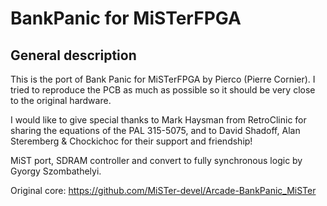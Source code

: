 # BankPanic for MiSTerFPGA

## General description
This is the port of Bank Panic for MiSTerFPGA by Pierco (Pierre Cornier). I tried to reproduce the PCB as much as possible so it should be very close to the original hardware.

I would like to give special thanks to Mark Haysman from RetroClinic for sharing the equations of the PAL 315-5075, and to David Shadoff, Alan Steremberg & Chockichoc for their support and friendship!

MiST port, SDRAM controller and convert to fully synchronous logic by Gyorgy Szombathelyi.

Original core: https://github.com/MiSTer-devel/Arcade-BankPanic_MiSTer
